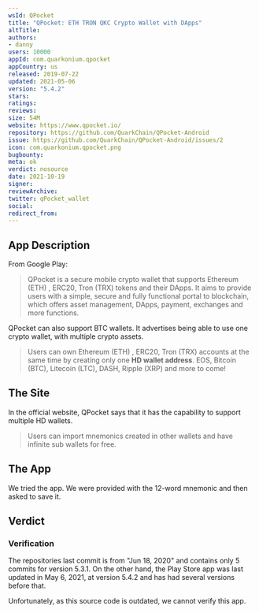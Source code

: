 ```yaml
---
wsId: QPocket
title: "QPocket: ETH TRON QKC Crypto Wallet with DApps"
altTitle: 
authors:
- danny
users: 10000
appId: com.quarkonium.qpocket
appCountry: us
released: 2019-07-22
updated: 2021-05-06
version: "5.4.2"
stars: 
ratings: 
reviews: 
size: 54M
website: https://www.qpocket.io/
repository: https://github.com/QuarkChain/QPocket-Android
issue: https://github.com/QuarkChain/QPocket-Android/issues/2
icon: com.quarkonium.qpocket.png
bugbounty: 
meta: ok
verdict: nosource
date: 2021-10-19
signer: 
reviewArchive:
twitter: qPocket_wallet
social:
redirect_from:
---
```


## App Description
From Google Play:

> QPocket is a secure mobile crypto wallet that supports Ethereum (ETH) , ERC20, Tron (TRX) tokens and their DApps. It aims to provide users with a simple, secure and fully functional portal to blockchain, which offers asset management, DApps, payment, exchanges and more functions.

QPocket can also support BTC wallets. It advertises being able to use one crypto wallet, with multiple crypto assets.

> Users can own Ethereum (ETH) , ERC20, Tron (TRX) accounts at the same time by creating only one **HD wallet address**. EOS, Bitcoin (BTC), Litecoin (LTC), DASH, Ripple (XRP) and more to come!

## The Site
In the official website, QPocket says that it has the capability to support multiple HD wallets.

> Users can import mnemonics created in other wallets and have infinite sub wallets for free.

## The App
We tried the app. We were provided with the 12-word mnemonic and then asked to save it.

## Verdict
### Verification

The repositories last commit is from "Jun 18, 2020" and contains only 5 commits for version 5.3.1.
On the other hand, the Play Store app was last updated in May 6, 2021, at version 5.4.2 and has had several versions before that.

Unfortunately, as this source code is outdated, we cannot verify this app. 
